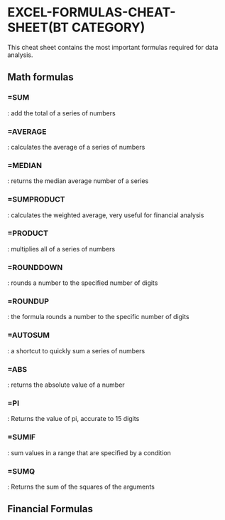 # EXCEL-FORMULAS-CHEAT-SHEET(BT CATEGORY)

This cheat sheet contains the most important formulas required for data analysis. 

## Math formulas

### =SUM
: add the total of a series of numbers

### =AVERAGE
: calculates the average of a series of numbers

### =MEDIAN
: returns the median average number of a series

### =SUMPRODUCT
: calculates the weighted average, very useful for financial analysis

### =PRODUCT
: multiplies all of a series of numbers

### =ROUNDDOWN
: rounds a number to the specified number of digits

### =ROUNDUP
: the formula rounds a number to the specific number of digits

### =AUTOSUM
: a shortcut to quickly sum a series of numbers

### =ABS
: returns the absolute value of a number

### =PI 
: Returns the value of pi, accurate to 15 digits

### =SUMIF
: sum values in a range that are specified by a condition

### =SUMQ
: Returns the sum of the squares of the arguments

## Financial Formulas


